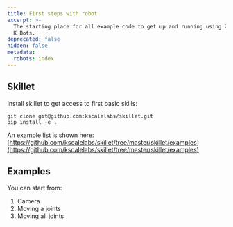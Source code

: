 ```yaml
---
title: First steps with robot
excerpt: >-
  The starting place for all example code to get up and running using Zeroth or
  K Bots. 
deprecated: false
hidden: false
metadata:
  robots: index
---
```

## Skillet

Install skillet to get access to first basic skills:

```
git clone git@github.com:kscalelabs/skillet.git
pip install -e .
```

An example list is shown here: [https://github.com/kscalelabs/skillet/tree/master/skillet/examples](https://github.com/kscalelabs/skillet/tree/master/skillet/examples)

## Examples

You can start from:

1. Camera
2. Moving a joints
3. Moving all joints
